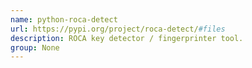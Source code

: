 ```yaml
---
name: python-roca-detect
url: https://pypi.org/project/roca-detect/#files
description: ROCA key detector / fingerprinter tool.
group: None
---
```

